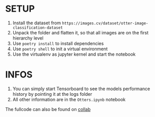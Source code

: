 # SETUP
1. Install the dataset from `https://images.cv/dataset/otter-image-classification-dataset`
2. Unpack the folder and flatten it, so that all images are on the first hierarchy level
3. Use `poetry install` to install dependencies
4. Use `poetry shell` to init a virtual environment
5. Use the virtualenv as jupyter kernel and start the notebook 

# INFOS
1. You can simply start Tensorboard to see the models performance history by pointing it at the logs folder
2. All other information are in the `Otters.ipynb` notebook

The fullcode can also be found on [collab](https://colab.research.google.com/drive/1h0VOc09SRoJeNuVFvUVRYV0rat0-QuVg?usp=sharing)